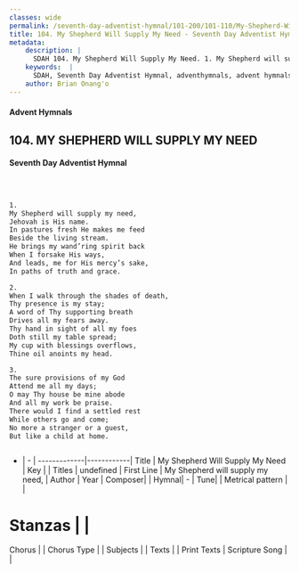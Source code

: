 ```yaml
---
classes: wide
permalink: /seventh-day-adventist-hymnal/101-200/101-110/My-Shepherd-Will-Supply-My-Need/
title: 104. My Shepherd Will Supply My Need - Seventh Day Adventist Hymnal
metadata:
    description: |
      SDAH 104. My Shepherd Will Supply My Need. 1. My Shepherd will supply my need, Jehovah is His name. In pastures fresh He makes me feed Beside the living stream. He brings my wand’ring spirit back When I forsake His ways, And leads, me for His mercy’s sake, In paths of truth and grace.
    keywords:  |
      SDAH, Seventh Day Adventist Hymnal, adventhymnals, advent hymnals, My Shepherd Will Supply My Need, My Shepherd will supply my need, 
    author: Brian Onang'o
---
```


#### Advent Hymnals
## 104. MY SHEPHERD WILL SUPPLY MY NEED
#### Seventh Day Adventist Hymnal

```txt



1.
My Shepherd will supply my need,
Jehovah is His name.
In pastures fresh He makes me feed
Beside the living stream.
He brings my wand’ring spirit back
When I forsake His ways,
And leads, me for His mercy’s sake,
In paths of truth and grace.

2.
When I walk through the shades of death,
Thy presence is my stay;
A word of Thy supporting breath
Drives all my fears away.
Thy hand in sight of all my foes
Doth still my table spread;
My cup with blessings overflows,
Thine oil anoints my head.

3.
The sure provisions of my God
Attend me all my days;
O may Thy house be mine abode
And all my work be praise.
There would I find a settled rest
While others go and come;
No more a stranger or a guest,
But like a child at home.



```

- |   -  |
-------------|------------|
Title | My Shepherd Will Supply My Need |
Key |  |
Titles | undefined |
First Line | My Shepherd will supply my need, |
Author | 
Year | 
Composer|  |
Hymnal|  - |
Tune|  |
Metrical pattern | |
# Stanzas |  |
Chorus |  |
Chorus Type |  |
Subjects |  |
Texts |  |
Print Texts | 
Scripture Song |  |
  
